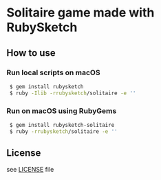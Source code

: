 # Solitaire game made with RubySketch

## How to use

### Run local scripts on macOS

```sh
 $ gem install rubysketch
 $ ruby -Ilib -rrubysketch/solitaire -e ''
```

### Run on macOS using RubyGems

```sh
 $ gem install rubysketch-solitaire
 $ ruby -rrubysketch/solitaire -e ''
```

## License

see [LICENSE](LICENSE) file
